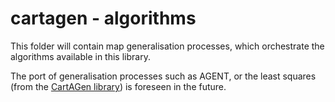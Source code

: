# cartagen - algorithms
This folder will contain map generalisation processes, which orchestrate the algorithms available in this library.

The port of generalisation processes such as AGENT, or the least squares (from the [CartAGen library](https://github.com/IGNF/CartAGen)) is foreseen in the future.